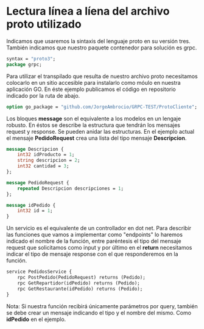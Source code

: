 # Lectura línea a líena del archivo proto utilizado

Indicamos que usaremos la sintaxis del lenguaje proto en su versión tres.
También indicamos que nuestro paquete contenedor para solución es grpc.
````protobuf 
syntax = "proto3";
package grpc;
````
Para utilizar el transpilado que resulta de nuestro archivo proto necesitamos colocarlo en un sitio accesible para instalarlo como móulo en nuestra aplicación GO.
En éste ejemplo publicamos el código en repositorio indicado por la ruta de abajo.
```protobuf
option go_package = "github.com/JorgeAmbrocio/GRPC-TEST/ProtoCliente";
```

Los bloques **message** son el equivalente a los modelos en un lengaje robusto. En éstos se describe la estructura que tendrán los mensajes request y response. Se pueden anidar las estructuras.
En el ejemplo actual el mensaje **PedidoRequest** crea una lista del tipo mensaje **Descripcion**. 
````protobuf
message Descripcion {
    int32 idProducto = 1;
    string descripcion = 2;
    int32 cantidad = 3;
};

message PedidoRequest {
    repeated Descripcion descripciones = 1;
};

message idPedido {
    int32 id = 1;
}
````

Un servicio es el equivalente de un controllador en dot net. Para describir las funciones que vamos a implementar como "endpoints" lo haremos indicado el nombre de la función, entre paréntesis el tipo del mensaje request que solicitamos como input y por último en el **return** necesitamos indicar el tipo de mensaje response con el que responderemos en la función.
````protobuf
service PedidosService {
    rpc PostPedido(PedidoRequest) returns (Pedido);
    rpc GetRepartidor(idPedido) returns (Pedido);
    rpc GetRestaurante(idPedido) returns (Pedido);
}
````

Nota: Si nuestra función recibirá únicamente parámetros por query, también se debe crear un mensaje indicando el tipo y el nombre del mismo. Como **idPedido** en el ejemplo.